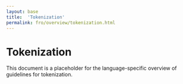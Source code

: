 ```yaml
---
layout: base
title:  'Tokenization'
permalink: fro/overview/tokenization.html
---
```


# Tokenization

This document is a placeholder for the language-specific overview of
guidelines for tokenization.
